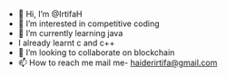 - 👋 Hi, I’m @IrtifaH
- 👀 I’m interested in competitive coding
- 🌱 I’m currently learning java
- I already learnt c and c++
- 💞️ I’m looking to collaborate on blockchain
- 📫 How to reach me mail me- haiderirtifa@gmail.com

<!---
IrtifaH/IrtifaH is a ✨ special ✨ repository because its `README.md` (this file) appears on your GitHub profile.
You can click the Preview link to take a look at your changes.
--->
